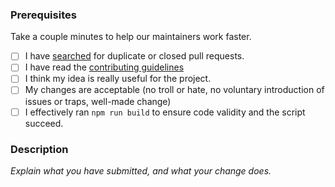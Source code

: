 ### Prerequisites

Take a couple minutes to help our maintainers work faster.

- [ ] I have [searched](https://github.com/alcapitan/atui/pulls) for duplicate or closed pull requests.
- [ ] I have read the [contributing guidelines](https://github.com/alcapitan/atui/blob/dev/CONTRIBUTING.md)
- [ ] I think my idea is really useful for the project.
- [ ] My changes are acceptable (no troll or hate, no voluntary introduction of issues or traps, well-made change)
- [ ] I effectively ran `npm run build` to ensure code validity and the script succeed.

### Description

_Explain what you have submitted, and what your change does._
